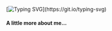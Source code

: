 [![Typing SVG](https://readme-typing-svg.herokuapp.com?color=%2336BCF7&center=true&vCenter=true&width=600&lines=Hi+there+👋,+I+am+Ahmed+Hashim;+Welcome+to+My+Profile!;I+have+1+years+of+programming+experience;Always+learning+new+things;Now+learning+React.Js.;Always+looking+for+new+opportunities;)](https://git.io/typing-svg)

<h4>A little more about me...</h4>
 

<!--
**ahmedhasim209/ahmedhasim209** is a ✨ _special_ ✨ repository because its `README.md` (this file) appears on your GitHub profile.

Here are some ideas to get you started:

- 🔭 I’m currently working on ...
- 🌱 I’m currently learning ...
- 👯 I’m looking to collaborate on ...
- 🤔 I’m looking for help with ...
- 💬 Ask me about ...
- 📫 How to reach me: ...
- 😄 Pronouns: ...
- ⚡ Fun fact: ...
-->
